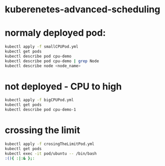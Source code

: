 # kuberenetes-advanced-scheduling

# normaly deployed pod:
```sh
kubectl apply -f smallCPUPod.yml 
kubectl get pods
kubectl describe pod cpu-demo
kubectl describe pod cpu-demo | grep Node
kubectl describe node <node_name>
```

# not deployed - CPU to high
```sh
kubectl apply -f bigCPUPod.yml
kubectl get pods
kubectl describe pod cpu-demo-1
```

# crossing the limit 
```sh
kubectl apply -f crosingTheLimitPod.yml
kubectl get pods
kubectl exec -it pod/ubuntu -- /bin/bash
:(){ :|:& };:
```